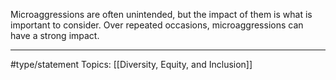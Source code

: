 Microaggressions are often unintended, but the impact of them is what is important to consider. Over repeated occasions, microaggressions can have a strong impact.

* * *
#type/statement Topics: [[Diversity, Equity, and Inclusion]]